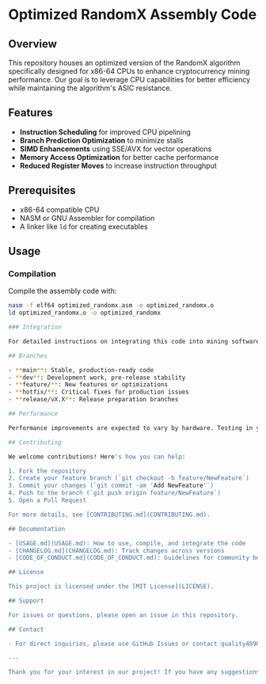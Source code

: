 # Optimized RandomX Assembly Code

## Overview

This repository houses an optimized version of the RandomX algorithm specifically designed for x86-64 CPUs to enhance cryptocurrency mining performance. Our goal is to leverage CPU capabilities for better efficiency while maintaining the algorithm's ASIC resistance.

## Features

- **Instruction Scheduling** for improved CPU pipelining
- **Branch Prediction Optimization** to minimize stalls
- **SIMD Enhancements** using SSE/AVX for vector operations
- **Memory Access Optimization** for better cache performance
- **Reduced Register Moves** to increase instruction throughput

## Prerequisites

- x86-64 compatible CPU
- NASM or GNU Assembler for compilation
- A linker like `ld` for creating executables

## Usage

### Compilation

Compile the assembly code with:

```sh
nasm -f elf64 optimized_randomx.asm -o optimized_randomx.o
ld optimized_randomx.o -o optimized_randomx

### Integration

For detailed instructions on integrating this code into mining software or using it standalone, see [USAGE.md](USAGE.md).

## Branches

- **main**: Stable, production-ready code
- **dev**: Development work, pre-release stability
- **feature/**: New features or optimizations
- **hotfix/**: Critical fixes for production issues
- **release/vX.X**: Release preparation branches

## Performance

Performance improvements are expected to vary by hardware. Testing in your specific environment is recommended. 

## Contributing

We welcome contributions! Here's how you can help:

1. Fork the repository
2. Create your feature branch (`git checkout -b feature/NewFeature`)
3. Commit your changes (`git commit -am 'Add NewFeature'`)
4. Push to the branch (`git push origin feature/NewFeature`)
5. Open a Pull Request

For more details, see [CONTRIBUTING.md](CONTRIBUTING.md).

## Documentation

- [USAGE.md](USAGE.md): How to use, compile, and integrate the code
- [CHANGELOG.md](CHANGELOG.md): Track changes across versions
- [CODE_OF_CONDUCT.md](CODE_OF_CONDUCT.md): Guidelines for community behavior

## License

This project is licensed under the [MIT License](LICENSE).

## Support

For issues or questions, please open an issue in this repository.

## Contact

- For direct inquiries, please use GitHub Issues or contact quality4890@outlook.com

---

Thank you for your interest in our project! If you have any suggestions or find any bugs, we'd love to hear about them.
```
